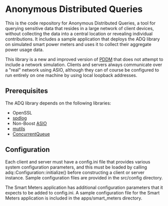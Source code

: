# Anonymous Distributed Queries

This is the code repository for Anonymous Distributed Queries, a tool for querying sensitive data that resides in a large network of client devices, without collecting the data into a central location or revealing individual contributions. It includes a sample application that deploys the ADQ library on simulated smart power meters and uses it to collect their aggregate power usage data.

This library is a new and improved version of [PDDM](https://github.com/etremel/pddm) that does not attempt to include a network simulation. Clients and servers always communicate over a "real" network using ASIO, although they can of course be configured to run entirely on one machine by using local loopback addresses.

## Prerequisites

The ADQ library depends on the following libraries:

- OpenSSL
- [spdlog](https://github.com/gabime/spdlog)
- Non-Boost [ASIO](https://think-async.com/ASIO)
- [mutils](https://github.com/mpmilano/mutils)
- [ConcurrentQueue](https://github.com/cameron314/concurrentqueue)

## Configuration

Each client and server must have a config.ini file that provides various system configuration parameters, and this must be loaded by calling adq::Configuration::initialize() before constructing a client or server instance. Sample configuration files are provided in the src/config directory.

The Smart Meters application has additional configuration parameters that it expects to be added to config.ini. A sample configuration file for the Smart Meters application is included in the apps/smart_meters directory.
